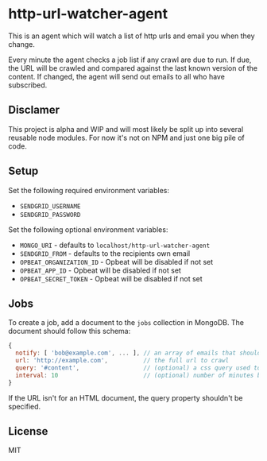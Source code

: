# http-url-watcher-agent

This is an agent which will watch a list of http urls and email you when
they change.

Every minute the agent checks a job list if any crawl are due to run. If
due, the URL will be crawled and compared against the last known version
of the content. If changed, the agent will send out emails to all who
have subscribed.

## Disclamer

This project is alpha and WIP and will most likely be split up into
several reusable node modules. For now it's not on NPM and just one big
pile of code.

## Setup

Set the following required environment variables:

- `SENDGRID_USERNAME`
- `SENDGRID_PASSWORD`

Set the following optional environment variables:

- `MONGO_URI` - defaults to `localhost/http-url-watcher-agent`
- `SENDGRID_FROM` - defaults to the recipients own email
- `OPBEAT_ORGANIZATION_ID` - Opbeat will be disabled if not set
- `OPBEAT_APP_ID` - Opbeat will be disabled if not set
- `OPBEAT_SECRET_TOKEN` - Opbeat will be disabled if not set

## Jobs

To create a job, add a document to the `jobs` collection in MongoDB. The
document should follow this schema:

```js
{
  notify: [ 'bob@example.com', ... ], // an array of emails that should be notified upon changes
  url: 'http://example.com',          // the full url to crawl
  query: '#content',                  // (optional) a css query used to extract the main HTML content that should be diffed
  interval: 10                        // (optional) number of minutes between each crawl (defaults to 60, minimum 10)
}
```

If the URL isn't for an HTML document, the query property shouldn't be
specified.

## License

MIT
